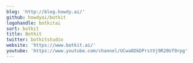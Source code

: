 ```yaml
---
blog: 'http://blog.howdy.ai/'
github: howdyai/botkit
logohandle: botkitai
sort: botkit
title: Botkit
twitter: botkitstudio
website: 'https://www.botkit.ai/'
youtube: 'https://www.youtube.com/channel/UCwa8DkDPrstVj9R20Uf9rpg'
---
```


